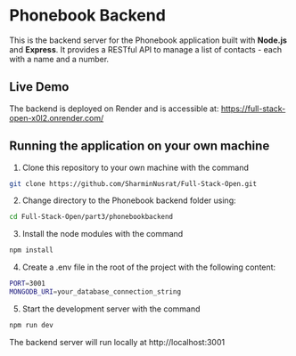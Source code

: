 # Phonebook Backend
This is the backend server for the Phonebook application built with **Node.js** and **Express**. It provides a RESTful API to manage a list of contacts - each with a name and a number.

## Live Demo
The backend is deployed on Render and is accessible at:
https://full-stack-open-x0l2.onrender.com/

## Running the application on your own machine
1. Clone this repository to your own machine with the command 
```bash
git clone https://github.com/SharminNusrat/Full-Stack-Open.git
```
2. Change directory to the Phonebook backend folder using:
```bash
cd Full-Stack-Open/part3/phonebookbackend
```
3. Install the node modules with the command
```bash
npm install
```
4. Create a .env file in the root of the project with the following content:
```bash
PORT=3001
MONGODB_URI=your_database_connection_string
```
5. Start the development server with the command
```bash
npm run dev
```
The backend server will run locally at http://localhost:3001